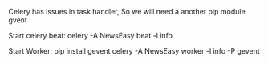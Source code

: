 Celery has issues in task handler, So we will need a another pip module gvent

Start celery beat:
celery -A NewsEasy beat -l info

Start Worker:
pip install gevent
celery -A NewsEasy worker -l info -P gevent



